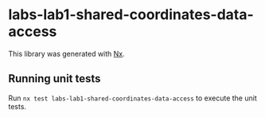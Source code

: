 # labs-lab1-shared-coordinates-data-access

This library was generated with [Nx](https://nx.dev).

## Running unit tests

Run `nx test labs-lab1-shared-coordinates-data-access` to execute the unit tests.
